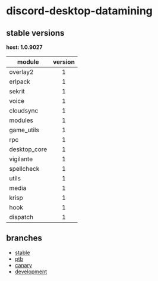 # discord-desktop-datamining

## stable versions

**host: 1.0.9027**

| module | version |
| ------ | :-----: |
| overlay2 | 1 |
| erlpack | 1 |
| sekrit | 1 |
| voice | 1 |
| cloudsync | 1 |
| modules | 1 |
| game_utils | 1 |
| rpc | 1 |
| desktop_core | 1 |
| vigilante | 1 |
| spellcheck | 1 |
| utils | 1 |
| media | 1 |
| krisp | 1 |
| hook | 1 |
| dispatch | 1 |

## branches

- [stable](https://github.com/OpenAsar/discord-desktop-datamining/tree/stable)
- [ptb](https://github.com/OpenAsar/discord-desktop-datamining/tree/ptb)
- [canary](https://github.com/OpenAsar/discord-desktop-datamining/tree/canary)
- [development](https://github.com/OpenAsar/discord-desktop-datamining/tree/development)